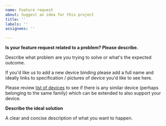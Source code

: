 ```yaml
---
name: Feature request
about: Suggest an idea for this project
title: ''
labels: ''
assignees: ''

---
```


**Is your feature request related to a problem? Please describe.**

Describe what problem are you trying to solve or what's the expected outcome.

If you'd like us to add a new device binding please add a full name and ideally links to specification / pictures of device you'd like to see here.

Please review [list of devices](https://github.com/dotnet/iot/blob/master/src/devices/README.md) to see if there is any similar device (perhaps belonging to the same family) which can be extended to also support your device.

**Describe the ideal solution**

A clear and concise description of what you want to happen.
